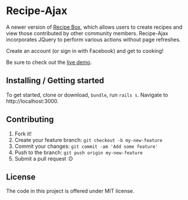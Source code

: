 # Recipe-Ajax

A newer version of [Recipe Box](https://github.com/adamfriedl/recipe_box), which allows users to create recipes and view those contributed by other community members. Recipe-Ajax incorporates JQuery to perform various actions without page refreshes.

Create an account (or sign in with Facebook) and get to cooking!

Be sure to check out the [live demo](https://recipeajax.herokuapp.com).

## Installing / Getting started

To get started, clone or download, `bundle`, run `rails s`. Navigate to http://localhost:3000.

## Contributing

1. Fork it!
2. Create your feature branch: `git checkout -b my-new-feature`
3. Commit your changes: `git commit -am 'Add some feature'`
4. Push to the branch: `git push origin my-new-feature`
5. Submit a pull request :D

## License

The code in this project is offered under MIT license.

